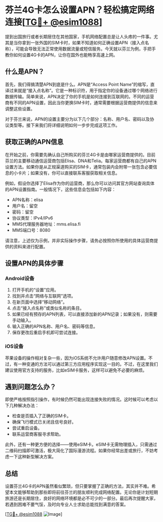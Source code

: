 # 芬兰4G卡怎么设置APN？轻松搞定网络连接[[TG💪+ @esim1088](https://t.me/s/esim1088)]

提到出国旅行或者长期居住在其他国家，手机网络配置总是让人头疼的一件事。尤其是当你拿到一张外国的SIM卡时，如果不知道如何正确设置APN（接入点名称），可能会导致无法正常使用数据流量或短信服务。今天就以芬兰为例，手把手教你如何设置4G卡的APN，让你在国外也能畅享高速上网。

## 什么是APN？

首先，我们得搞清楚APN到底是什么。APN是“Access Point Name”的缩写，直译过来就是“接入点名称”。它是一种标识符，用于指定你的设备通过哪个网络进行数据传输。简单来说，APN决定了你的手机是如何连接到互联网的。不同的运营商有不同的APN设置，因此当你更换SIM卡时，通常需要根据运营商提供的信息来调整这些设置。

对于芬兰来说，APN的设置主要分为以下几个部分：名称、用户名、密码以及协议类型等。接下来我们将详细说明如何一步步完成这项工作。

## 获取正确的APN信息

在开始之前，你需要先确认自己所购买的芬兰4G卡是由哪家运营商提供的。目前芬兰的主要移动通信运营商包括Elisa、DNA和Telia。每家运营商都有自己的APN设置方法。如果你是从正规渠道购买的SIM卡，通常包装内会附带一张包含必要信息的小卡片；如果没有，你可以直接联系客服获取相关信息。

例如，假设你选择了Elisa作为你的运营商，那么你可以访问其官方网站查询具体的APN设置指南。一般情况下，这些信息会包括如下内容：

- APN名称：elisa
- 用户名：留空
- 密码：留空
- 协议类型：IPv4/IPv6
- MMS代理服务器地址：mms.elisa.fi
- MMS端口号：8080

请注意，上述仅为示例，并非实际操作步骤，请务必按照你所使用的具体运营商提供的资料来进行配置。

## 设置APN的具体步骤

### Android设备

1. 打开手机的“设置”应用。
2. 找到并点击“网络与互联网”选项。
3. 在新页面中选择“移动网络”。
4. 点击“接入点名称”或类似名称的条目。
5. 如果已经有预存的APN列表，可以直接添加新的APN记录；如果没有，则需要手动输入。
6. 输入正确的APN名称、用户名、密码等信息。
7. 保存更改后重启手机即可尝试连接。

### iOS设备

苹果设备的操作相对复杂一些，因为iOS系统不允许用户随意修改APN设置。不过，有一种变通的方法可以通过第三方应用程序实现这一目的。不过，在这里我们建议使用官方支持的服务，比如eSIM卡服务，这样可以避免不必要的麻烦。

## 遇到问题怎么办？

即使严格按照指引操作，有时候仍然可能出现连接失败的情况。这时候可以考虑以下几种解决办法：

- 检查是否插入了正确的SIM卡。
- 确保飞行模式已关闭且信号良好。
- 尝试重启设备。
- 联系运营商客服寻求帮助。

此外，还有一种更方便的选择——使用eSIM卡。eSIM卡无需物理插入，只需通过二维码扫描即可激活，极大简化了国际漫游流程。如果你经常出差或旅行，不妨考虑一下这种新型解决方案。

## 总结

设置芬兰4G卡的APN虽然看似繁琐，但只要掌握了正确的方法，其实并不难。希望本文能够帮助到那些即将前往芬兰的朋友顺利完成网络配置。无论你是计划短期旅游还是长期居住，良好的网络环境都是必不可少的一部分。最后再次提醒大家，若遇到困难不要气馁，及时向专业人士求助总能找到满意的答案。

[[TG💪+ @esim1088](https://t.me/s/esim1088) ![Image](https://i.postimg.cc/4NQfJmqS/Snipaste-2025-05-13-00-14-12.png)]